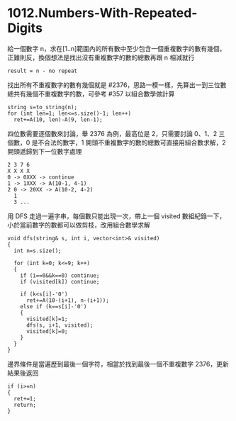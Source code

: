 # 1012.Numbers-With-Repeated-Digits

給一個數字 n，求在[1..n]範圍內的所有數中至少包含一個重複數字的數有幾個，正難則反，換個想法是找出沒有重複數字的數的總數再跟 n 相減就行

```
result = n - no repeat
```

找出所有不重複數字的數有幾個就是 #2376，思路一模一樣，先算出一到三位數總共有幾個不重複數字的數，可參考 #357 以組合數學做計算

```
string s=to_string(n);
for (int len=1; len<=s.size()-1; len++)
  ret+=A(10, len)-A(9, len-1);
```

四位數需要逐個數來討論，舉 2376 為例，最高位是 2，只需要討論 0、1、2 三個數，0 是不合法的數字，1 開頭不重複數字的數的總數可直接用組合數求解，2 開頭遞歸到下一位數字處理

```
2 3 7 6
X X X X
0 -> 0XXX -> continue
1 -> 1XXX -> A(10-1, 4-1)
2 0 -> 20XX -> A(10-2, 4-2)
  1
  3 ...
```

用 DFS 走過一遍字串，每個數只能出現一次，帶上一個 visited 數組紀錄一下，小於當前數字的數都可以做剪枝，改用組合數學求解

```
void dfs(string& s, int i, vector<int>& visited)
{
  int n=s.size();

  for (int k=0; k<=9; k++)
  {
    if (i==0&&k==0) continue;
    if (visited[k]) continue;

    if (k<s[i]-'0')
      ret+=A(10-(i+1), n-(i+1));
    else if (k==s[i]-'0')
    {
      visited[k]=1;
      dfs(s, i+1, visited);
      visited[k]=0;
    }
  }
}
```

邊界條件是當遍歷到最後一個字符，相當於找到最後一個不重複數字 2376，更新結果後返回

```
if (i>=n)
{
  ret+=1;
  return;
}
```

